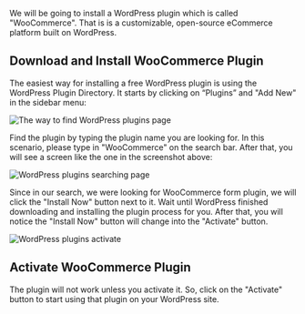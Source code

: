 We will be going to install a WordPress plugin which is called "WooCommerce". That is is a customizable, open-source eCommerce platform built on WordPress.

## Download and Install WooCommerce Plugin

The easiest way for installing a free WordPress plugin is using the WordPress Plugin Directory. It starts by clicking on “Plugins” and "Add New" in the sidebar menu:

![The way to find WordPress plugins page](https://raw.githubusercontent.com/HKSSY/katacoda-scenarios/main/wordpresssecurity/enable_2fa/image/wordpress_add_new_plugins.png)

Find the plugin by typing the plugin name you are looking for. In this scenario, please type in "WooCommerce" on the search bar. After that, you will see a screen like the one in the screenshot above:

![WordPress plugins searching page](https://raw.githubusercontent.com/HKSSY/katacoda-scenarios/main/wordpresssecurity/enable_2fa/image/wordpress_plugins_search_page.png)

Since in our search, we were looking for WooCommerce form plugin, we will click the "Install Now" button next to it. Wait until WordPress finished downloading and installing the plugin process for you. After that, you will notice the "Install Now" button will change into the "Activate" button.

![WordPress plugins activate](https://raw.githubusercontent.com/HKSSY/katacoda-scenarios/main/wordpresssecurity/enable_2fa/image/wordpress_plugin_activate.png)

## Activate WooCommerce Plugin

The plugin will not work unless you activate it. So, click on the "Activate" button to start using that plugin on your WordPress site. 
